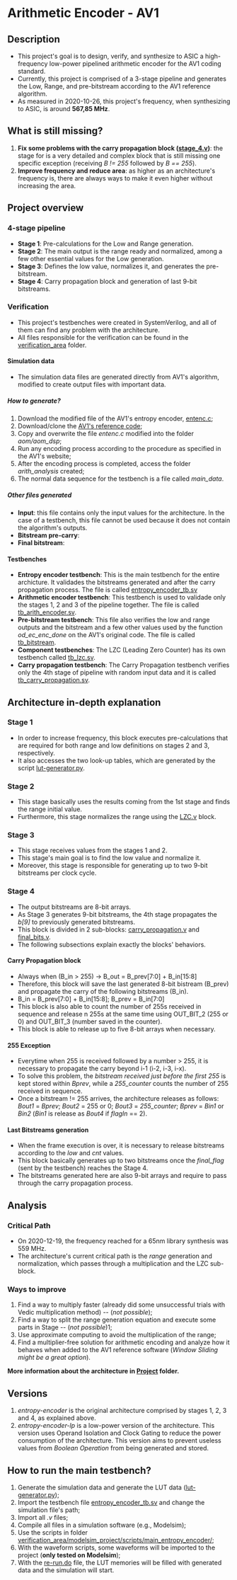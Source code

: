 # Arithmetic Encoder - AV1

## Description
- This project's goal is to design, verify, and synthesize to ASIC a high-frequency low-power pipelined arithmetic encoder for the AV1 coding standard.
- Currently, this project is comprised of a 3-stage pipeline and generates the Low, Range, and pre-bitstream according to the AV1 reference algorithm.
- As measured in 2020-10-26, this project's frequency, when synthesizing to ASIC, is around **567,85 MHz**.

## What is still missing?
1. **Fix some problems with the carry propagation block ([stage_4.v](link))**: the stage for is a very detailed and complex block that is still missing one specific exception (receiving _B != 255_ followed by _B == 255_).
2. **Improve frequency and reduce area**: as higher as an architecture's frequency is, there are always ways to make it even higher without increasing the area.

## Project overview
### 4-stage pipeline
- **Stage 1**: Pre-calculations for the Low and Range generation.
- **Stage 2**: The main output is the range ready and normalized, among a few other essential values for the Low generation.
- **Stage 3**: Defines the low value, normalizes it, and generates the pre-bitstream.
- **Stage 4**: Carry propagation block and generation of last 9-bit bitstreams.
### Verification
- This project's testbenches were created in SystemVerilog, and all of them can find any problem with the architecture.
- All files responsible for the verification can be found in the [verification_area](https://github.com/tuliopereirab/arithmetic-encoder-av1/tree/master/verification_area) folder.

#### Simulation data    
- The simulation data files are generated directly from AV1's algorithm, modified to create output files with important data.

##### How to generate?
1. Download the modified file of the AV1's entropy encoder, [entenc.c](https://github.com/tuliopereirab/arithmetic-encoder-av1/blob/master/verification_area/AV1-reference-info/entenc.c);
2. Download/clone the [AV1's reference code](https://aomedia.googlesource.com/aom/);
3. Copy and overwrite the file _entenc.c_ modified into the folder _aom/aom_dsp_;
4. Run any encoding process according to the procedure as specified in the AV1's website;
5. After the encoding process is completed, access the folder *arith_analysis* created;
6. The normal data sequence for the testbench is a file called *main_data*.

##### Other files generated
- **Input**: this file contains only the input values for the architecture. In the case of a testbench, this file cannot be used because it does not contain the algorithm's outputs.
- **Bitstream pre-carry**:
- **Final bitstream**:
#### Testbenches
- **Entropy encoder testbench**: This is the main testbench for the entire archicture. It validades the bitstreams generated and after the carry propagation process. The file is called [entropy_encoder_tb.sv](https://github.com/tuliopereirab/arithmetic-encoder-av1/blob/master/verification_area/testbenches/entropy_encoder_tb.sv)
- **Arithmetic encoder testbench**: This testbench is used to validade only the stages 1, 2 and 3 of the pipeline together. The file is called [tb_arith_encoder.sv](https://github.com/tuliopereirab/arithmetic-encoder-av1/blob/master/verification_area/testbenches/tb_arith_encoder.sv).
- **Pre-bitstream testbench**: This file also verifies the low and range outputs and the bitstream and a few other values used by the function *od_ec_enc_done* on the AV1's original code. The file is called [tb_bitstream](https://github.com/tuliopereirab/arithmetic-encoder-av1/blob/master/verification_area/other_tb/pipeline_sv_csv/tb_bitstream.sv).
- **Component testbenches**: The LZC (Leading Zero Counter) has its own testbench called [tb_lzc.sv](https://github.com/tuliopereirab/arithmetic-encoder-av1/blob/master/verification_area/testbenches/components/tb_lzc.sv).
- **Carry propagation testbench**: The Carry Propagation testbench verifies only the 4th stage of pipeline with random input data and it is called [tb_carry_propagation.sv](https://github.com/tuliopereirab/arithmetic-encoder-av1/blob/master/verification_area/testbenches/components/tb_carry_propagation.sv).

## Architecture in-depth explanation
### Stage 1
- In order to increase frequency, this block executes pre-calculations that are required for both range and low definitions on stages 2 and 3, respectively.
- It also accesses the two look-up tables, which are generated by the script [lut-generator.py](https://github.com/tuliopereirab/arithmetic-encoder-av1/blob/master/Scripts/lut-generator.py).

### Stage 2
- This stage basically uses the results coming from the 1st stage and finds the range initial value.
- Furthermore, this stage normalizes the range using the [LZC.v](link) block.

### Stage 3
- This stage receives values from the stages 1 and 2.
- This stage's main goal is to find the low value and normalize it.
- Moreover, this stage is responsible for generating up to two 9-bit bitstreams per clock cycle.

### Stage 4
- The output bitstreams are 8-bit arrays.
- As Stage 3 generates 9-bit bitstreams, the 4th stage propagates the _b[9]_ to previously generated bitstreams.
- This block is divided in 2 sub-blocks: [carry_propagation.v](link) and [final_bits.v](link).
- The following subsections explain exactly the blocks' behaviors.

#### Carry Propagation block
- Always when (B_in > 255) -> B_out = B_prev[7:0] + B_in[15:8]
- Therefore, this block will save the last generated 8-bit bistream (B_prev) and propagate the carry of the following bitstreams (B_in).
- B_in = B_prev[7:0] + B_in[15:8]; B_prev = B_in[7:0]
- This block is also able to count the number of 255s received in sequence and release n 255s at the same time using OUT_BIT_2 (255 or 0) and OUT_BIT_3 (number saved in the counter).
- This block is able to release up to five 8-bit arrays when necessary.

#### 255 Exception
- Everytime when 255 is received followed by a number > 255, it is necessary to propagate the carry beyond i-1 (i-2, i-3, i-x).
- To solve this problem, the _bitstream received just before the first 255_ is kept stored within _Bprev_, while a _255_counter_ counts the number of 255 received in sequence.
- Once a bitstream != 255 arrives, the architecture releases as follows: _Bout1_ = _Bprev_; _Bout2_ = 255 or 0; _Bout3_ = _255_counter_; _Bprev_ = _Bin1_ or _Bin2_ (_Bin1_ is release as _Bout4_ if _flagIn_ == 2).

#### Last Bitstreams generation
- When the frame execution is over, it is necessary to release bitstreams according to the _low_ and _cnt_ values.
- This block basically generates up to two bitstreams once the _final_flag_ (sent by the testbench) reaches the Stage 4.
- The bitstreams generated here are also 9-bit arrays and require to pass through the carry propagation process.

## Analysis
### Critical Path
- On 2020-12-19, the frequency reached for a 65nm library synthesis was 559 MHz.
- The architecture's current critical path is the _range_ generation and normalization, which passes through a multiplication and the LZC sub-block.

### Ways to improve
1. Find a way to multiply faster (already did some unsuccessful trials with Vedic multiplication method) -- (_not possible_);
2. Find a way to split the range generation equation and execute some parts in Stage -- (_not possible_)1;
3. Use approximate computing to avoid the multiplication of the range;
4. Find a multiplier-free solution for arithmetic encoding and analyze how it behaves when added to the AV1 reference software (_Window Sliding might be a great option_).

**More information about the architecture in [Project](https://github.com/tuliopereirab/arithmetic-encoder-av1/tree/master/Project) folder.**

## Versions
1. _entropy-encoder_ is the original architecture comprised by stages 1, 2, 3 and 4, as explained above.
2. _entropy-encoder-lp_ is a low-power version of the architecture. This version uses Operand Isolation and Clock Gating to reduce the power consumption of the architecture. This version aims to prevent useless values from _Boolean Operation_ from being generated and stored.

## How to run the main testbench?
1. Generate the simulation data and generate the LUT data ([lut-generator.py](https://github.com/tuliopereirab/arithmetic-encoder-av1/blob/master/Scripts/lut-generator.py));
2. Import the testbench file [entropy_encoder_tb.sv](https://github.com/tuliopereirab/arithmetic-encoder-av1/blob/master/verification_area/testbenches/entropy_encoder_tb.sv) and change the simulation file's path;
3. Import all _.v_ files;
4. Compile all files in a simulation software (e.g., Modelsim);
5. Use the scripts in folder [verification_area/modelsim_project/scripts/main_entropy_encoder/](https://github.com/tuliopereirab/arithmetic-encoder-av1/tree/master/verification_area/modelsim_project/scripts/main_entropy_encoder);
6. With the waveform scripts, some waveforms will be imported to the project (**only tested on Modelsim**);
7. With the [re-run.do](link) file, the LUT memories will be filled with generated data and the simulation will start.
